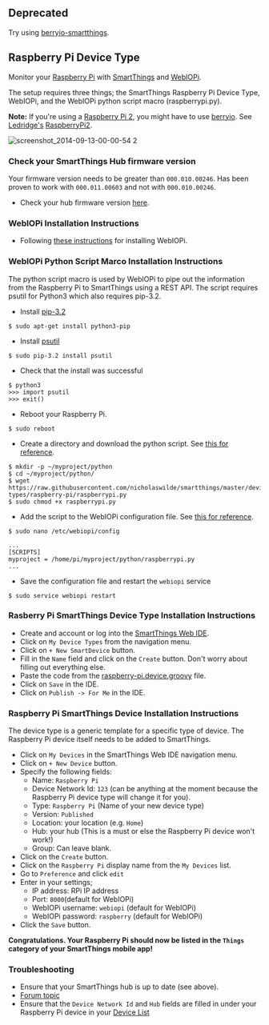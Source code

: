 ## Deprecated
Try using [berryio-smartthings](https://github.com/nicholaswilde/berryio-smartthings).

## Raspberry Pi Device Type
Monitor your [Raspberry Pi](http://www.raspberrypi.org/) with [SmartThings](http://www.smartthings.com/) and [WebIOPi](https://code.google.com/p/webiopi/).

The setup requires three things; the SmartThings Raspberry Pi Device Type, WebIOPi, and the WebIOPi python script macro (raspberrypi.py).

**Note:** If you're using a [Raspberry Pi 2](https://www.raspberrypi.org/products/raspberry-pi-2-model-b/), you might have to use [berryio](https://github.com/NeonHorizon/berryio). See [Ledridge's](https://github.com/Ledridge) [RaspberryPi2](https://github.com/Ledridge/SmartThings/blob/master/RaspberryPi2).

![screenshot_2014-09-13-00-00-54 2](https://cloud.githubusercontent.com/assets/600019/4259800/f5aa3e10-3b13-11e4-9a89-f1753b44e1ea.jpg)

### Check your SmartThings Hub firmware version
Your firmware version needs to be greater than `000.010.00246`. Has been proven to work with `000.011.00603` and not with `000.010.00246`.
 - Check your hub firmware version [here](https://graph.api.smartthings.com/hub/list).

### WebIOPi Installation Instructions
 - Following [these instructions](https://code.google.com/p/webiopi/wiki/INSTALL?tm=6) for installing WebIOPi.

### WebIOPi Python Script Marco Installation Instructions
The python script macro is used by WebIOPi to pipe out the information from the Raspberry Pi to SmartThings using a REST API. The script requires psutil for Python3 which also requires pip-3.2.
 - Install [pip-3.2](https://github.com/pypa/pip)
```
$ sudo apt-get install python3-pip
```
 - Install [psutil](https://github.com/giampaolo/psutil)
```
$ sudo pip-3.2 install psutil
```
 - Check that the install was successful
```
$ python3
>>> import psutil
>>> exit()
```
 - Reboot your Raspberry Pi.
```
$ sudo reboot 
```
 - Create a directory and download the python script. See [this for reference](https://code.google.com/p/webiopi/wiki/Tutorial_Basis).
```
$ mkdir -p ~/myproject/python
$ cd ~/myproject/python/
$ wget https://raw.githubusercontent.com/nicholaswilde/smartthings/master/device-types/raspberry-pi/raspberrypi.py
$ sudo chmod +x raspberrypi.py
```
 - Add the script to the WebIOPi configuration file. See [this for reference](https://code.google.com/p/webiopi/wiki/Tutorial_Basis).
```
$ sudo nano /etc/webiopi/config
```
```
...
[SCRIPTS]
myproject = /home/pi/myproject/python/raspberrypi.py
...
```
 - Save the configuration file and restart the `webiopi` service
```
$ sudo service webiopi restart
```

### Rasberry Pi SmartThings Device Type Installation Instructions
 - Create and account or log into the [SmartThings Web IDE](https://graph.api.smartthings.com/login/auth).
 - Click on `My Device Types` from the navigation menu.
 - Click on `+ New SmartDevice` button.
 - Fill in the `Name` field and click on the `Create` button. Don't worry about filling out everything else.
 - Paste the code from the [raspberry-pi.device.groovy](https://github.com/nicholaswilde/smartthings/blob/master/device-types/raspberry-pi/raspberry-pi.device.groovy) file.
 - Click on `Save` in the IDE.
 - Click on `Publish -> For Me` in the IDE.
 
 ### Raspberry Pi SmartThings Device Installation Instructions
The device type is a generic template for a specific type of device. The Raspberry Pi device itself needs to be added to SmartThings.
 - Click on `My Devices` in the SmartThings Web IDE navigation menu.
 - Click on `+ New Device` button.
 - Specify the following fields:
   - Name: `Raspberry Pi`
   - Device Network Id: `123` (can be anything at the moment because the Raspberry Pi device type will change it for you).
   - Type: `Raspberry Pi` (Name of your new device type)
   - Version: `Published`
   - Location: your location (e.g. `Home`)
   - Hub: your hub (This is a must or else the Raspberry Pi device won't work!)
   - Group: Can leave blank.
 - Click on the `Create` button.
 - Click on the `Raspberry Pi` display name from the `My Devices` list.
 - Go to `Preference` and click `edit`
 - Enter in your settings;
   - IP address: RPi IP address
   - Port: `8000`(default for WebIOPi)
   - WebIOPi username: `webiopi` (default for WebIOPi)
   - WebIOPi password: `raspberry` (default for WebIOPi)
 - Click the `Save` button.

**Congratulations. Your Raspberry Pi should now be listed in the `Things` category of your SmartThings mobile app!**

### Troubleshooting
 - Ensure that your SmartThings hub is up to date (see above).
 - [Forum topic](http://community.smartthings.com/t/raspberry-pi-device-type/4969)
 - Ensure that the `Device Network Id` and `Hub` fields are filled in under your Raspberry Pi device in your [Device List](https://graph.api.smartthings.com/device/list)
